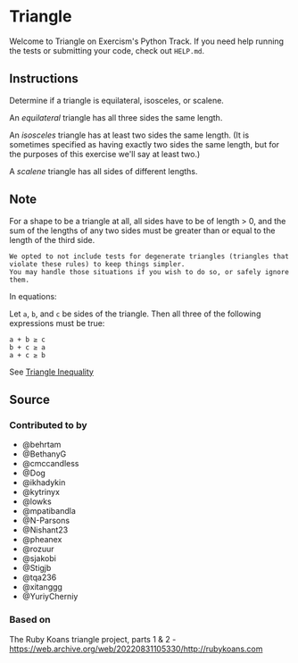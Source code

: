 # Triangle

Welcome to Triangle on Exercism's Python Track.
If you need help running the tests or submitting your code, check out `HELP.md`.

## Instructions

Determine if a triangle is equilateral, isosceles, or scalene.

An _equilateral_ triangle has all three sides the same length.

An _isosceles_ triangle has at least two sides the same length.
(It is sometimes specified as having exactly two sides the same length, but for the purposes of this exercise we'll say at least two.)

A _scalene_ triangle has all sides of different lengths.

## Note

For a shape to be a triangle at all, all sides have to be of length > 0, and the sum of the lengths of any two sides must be greater than or equal to the length of the third side.

~~~~exercism/note
We opted to not include tests for degenerate triangles (triangles that violate these rules) to keep things simpler.
You may handle those situations if you wish to do so, or safely ignore them.
~~~~

In equations:

Let `a`, `b`, and `c` be sides of the triangle.
Then all three of the following expressions must be true:

```text
a + b ≥ c
b + c ≥ a
a + c ≥ b
```

See [Triangle Inequality][triangle-inequality]

[triangle-inequality]: https://en.wikipedia.org/wiki/Triangle_inequality

## Source

### Contributed to by

- @behrtam
- @BethanyG
- @cmccandless
- @Dog
- @ikhadykin
- @kytrinyx
- @lowks
- @mpatibandla
- @N-Parsons
- @Nishant23
- @pheanex
- @rozuur
- @sjakobi
- @Stigjb
- @tqa236
- @xitanggg
- @YuriyCherniy

### Based on

The Ruby Koans triangle project, parts 1 & 2 - https://web.archive.org/web/20220831105330/http://rubykoans.com